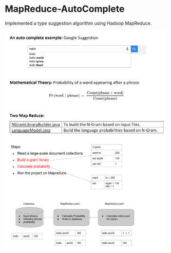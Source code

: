 # MapReduce-AutoComplete
Implemented a type suggestion algorithm using Hadoop MapReduce.

![alt text](https://github.com/JulianMei/MapReduce-AutoComplete/blob/master/Design.PNG)
